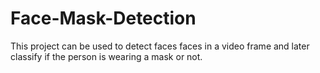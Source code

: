 # Face-Mask-Detection 

This project can be used to detect faces faces in a video frame and later classify if the person is wearing a mask or not.
